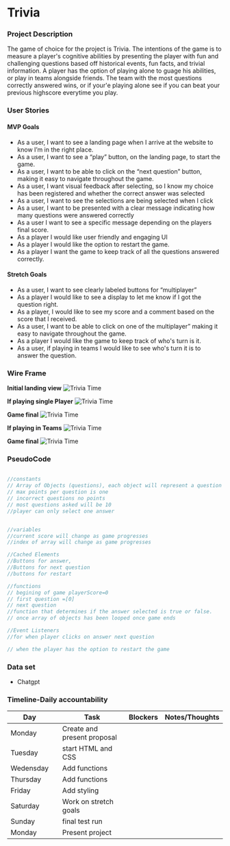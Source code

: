 # Trivia 

### Project Description
The game of choice for the project is Trivia. The intentions of the game is to measure a player's cognitive abilities by presenting the player with fun and challenging questions based off historical events, fun facts, and trivial information. A player has the option of playing alone to guage his abilities, or play in teams alongside friends. The team with the most questions correctly answered wins, or if your'e playing alone see if you can beat your previous highscore everytime you play.

### User Stories
#### MVP Goals 
* As a user, I want to see a landing page when I arrive at the website to know I’m in the right place.
* As a user, I want to see a “play” button, on the landing page, to start the game. 
* As a user, I want to be able to click on the “next question” button, making it easy to navigate throughout the game.
* As a user, I want visual feedback after selecting, so I know my choice has been registered and whether the correct answer was selected
* As a user, I want to see the selections are being selected when I click
* As a user, I want to be presented with a clear message indicating how many questions were answered correctly 
* As a user I want to see a specific message depending on the players final score. 
* As a player I would like user friendly and engaging UI
* As a player I would like the option to restart the game.
* As a player I want the game to keep track of all the questions answered correctly.
#### Stretch Goals
* As a user, I want to see clearly labeled buttons for “multiplayer”
* As a player I would like to see a display to let me know if I got the question right.
 * As a player, I would like to see my score and a comment based on the score that I received.
 * As a user, I want to be able to click on one of the multiplayer” making it easy to navigate throughout the game.
 * As a player I would like the game to keep track of who's turn is it.
 * As a user, if playing in teams I would like to see who's turn it is to answer the question.

### Wire Frame
**Initial landing view**
![Trivia Time](./assets/landing.jpeg)

**If playing single Player**
![Trivia Time](./assets/singleGameplay.jpeg)

**Game final**
![Trivia Time](./assets/singleFinal.jpeg)

**If playing in Teams**
![Trivia Time](./assets/multiGameplay.jpeg) 

**Game final**
![Trivia Time](./assets/multiFinal.jpeg)

### PseudoCode
```javascript

//constants 
// Array of Objects (questions), each object will represent a question
// max points per question is one
// incorrect questions no points
// most questions asked will be 10
//player can only select one answer


//variables
//current score will change as game progresses
//index of array will change as game progresses

//Cached Elements
//Buttons for answer,
//Buttons for next question
//buttons for restart

//functions
// begining of game playerScore=0
// first question =[0]
// next question
//function that determines if the answer selected is true or false.
// once array of objects has been looped once game ends

//Event Listeners
//for when player clicks on answer next question

// when the player has the option to restart the game

```
### Data set 
- Chatgpt

### Timeline-Daily accountability
| Day       |   | Task                        | Blockers | Notes/Thoughts |
|-----------|---|-----------------------------|----------|----------------|
| Monday    |   | Create and present proposal |          |                |
| Tuesday   |   | start HTML and CSS   |          |                |
| Wedensday |   | Add functions    |          |                |
| Thursday  |   | Add functions           |          |                |
| Friday    |   | Add styling                 |          |                |
| Saturday  |   | Work on stretch goals       |          |                |
| Sunday    |   | final test run              |          |                |
| Monday    |   | Present project                     |          |                |









